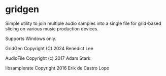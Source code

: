 # gridgen
Simple utility to join multiple audio samples into a single file for grid-based slicing on various music production devices.

Supports Windows only.

GridGen Copyright (C) 2024 Benedict Lee

AudioFile Copyright (c) 2017 Adam Stark

libsamplerate Copyright 2016 Erik de Castro Lopo

